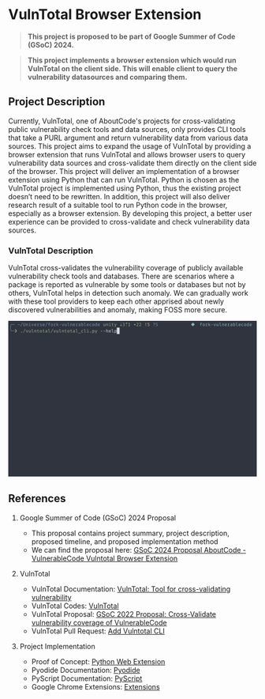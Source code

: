 # VulnTotal Browser Extension

> **This project is proposed to be part of Google Summer of Code (GSoC) 2024.**

> **This project implements a browser extension which would run VulnTotal on the client side. This will enable client to query the vulnerability datasources and comparing them.**

## Project Description
Currently, VulnTotal, one of AboutCode's projects for cross-validating public vulnerability check tools and data sources, only provides CLI tools that take a PURL argument and return vulnerability data from various data sources. This project aims to expand the usage of VulnTotal by providing a browser extension that runs VulnTotal and allows browser users to query vulnerability data sources and cross-validate them directly on the client side of the browser. This project will deliver an implementation of a browser extension using Python that can run VulnTotal. Python is chosen as the VulnTotal project is implemented using Python, thus the existing project doesn’t need to be rewritten. In addition, this project will also deliver research result of a suitable tool to run Python code in the browser, especially as a browser extension. By developing this project, a better user experience can be provided to cross-validate and check vulnerability data sources.

### VulnTotal Description
VulnTotal cross-validates the vulnerability coverage of publicly available vulnerability check tools and databases. There are scenarios where a package is reported as vulnerable by some tools or databases but not by others, VulnTotal helps in detection such anomaly. We can gradually work with these tool providers to keep each other apprised about newly discovered vulnerabilities and anomaly, making FOSS more secure.

![VulnTotal Sneak Peak](./assets/vulntotal-sneakpeak.gif)

## References
1. Google Summer of Code (GSoC) 2024 Proposal
    - This proposal contains project summary, project description, proposed timeline, and proposed implementation method
    - We can find the proposal here: [GSoC 2024 Proposal AboutCode - VulnerableCode Vulntotal Browser Extension](./docs/Proposal%20AboutCode%20-%20VulnerableCode%20Vulntotal%20Browser%20Extension%20(Category%20B)%20-%20Malik%20Akbar%20Hashemi%20Rafsanjani.pdf)

2. VulnTotal
    - VulnTotal Documentation: [VulnTotal: Tool for cross-validating vulnerability](https://rtd.keshav.space/en/latest/)
    - VulnTotal Codes: [VulnTotal](https://github.com/nexB/vulnerablecode/tree/main/vulntotal)
    - VulnTotal Proposal: [GSoC 2022 Proposal: Cross-Validate vulnerability coverage of VulnerableCode](https://docs.google.com/document/d/1it5eKwIiSsnuKuMAPhP1SoYiq412bdPmuAWNN25ZVAY/edit)
    - VulnTotal Pull Request: [Add Vulntotal CLI](https://github.com/nexB/vulnerablecode/pull/801)

3. Project Implementation
    - Proof of Concept: [Python Web Extension](https://github.com/malikrafsan/python-web-extension)
    - Pyodide Documentation: [Pyodide](https://pyodide.org/en/stable/)
    - PyScript Documentation: [PyScript](https://pyscript.net/)
    - Google Chrome Extensions: [Extensions](https://developer.chrome.com/docs/extensions)



